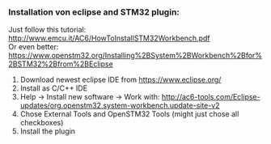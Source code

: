 ### Installation von eclipse and STM32 plugin:

Just follow this tutorial: http://www.emcu.it/AC6/HowToInstallSTM32Workbench.pdf  
Or even better: https://www.openstm32.org/Installing%2BSystem%2BWorkbench%2Bfor%2BSTM32%2Bfrom%2BEclipse  
1. Download newest eclipse IDE from https://www.eclipse.org/  
2. Install as C/C++ IDE  
3. Help -> Install new software -> Work with: http://ac6-tools.com/Eclipse-updates/org.openstm32.system-workbench.update-site-v2 
4. Chose External Tools and OpenSTM32 Tools (might just chose all checkboxes)  
5. Install the plugin  
